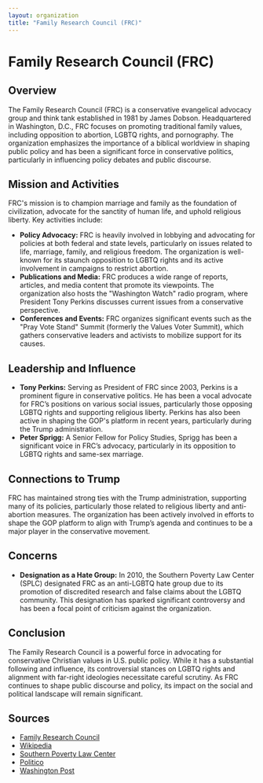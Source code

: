 ```yaml
---
layout: organization
title: "Family Research Council (FRC)"
---
```


# Family Research Council (FRC)

## Overview
The Family Research Council (FRC) is a conservative evangelical advocacy group and think tank established in 1981 by James Dobson. Headquartered in Washington, D.C., FRC focuses on promoting traditional family values, including opposition to abortion, LGBTQ rights, and pornography. The organization emphasizes the importance of a biblical worldview in shaping public policy and has been a significant force in conservative politics, particularly in influencing policy debates and public discourse.

## Mission and Activities
FRC's mission is to champion marriage and family as the foundation of civilization, advocate for the sanctity of human life, and uphold religious liberty. Key activities include:
- **Policy Advocacy:** FRC is heavily involved in lobbying and advocating for policies at both federal and state levels, particularly on issues related to life, marriage, family, and religious freedom. The organization is well-known for its staunch opposition to LGBTQ rights and its active involvement in campaigns to restrict abortion.
- **Publications and Media:** FRC produces a wide range of reports, articles, and media content that promote its viewpoints. The organization also hosts the "Washington Watch" radio program, where President Tony Perkins discusses current issues from a conservative perspective.
- **Conferences and Events:** FRC organizes significant events such as the "Pray Vote Stand" Summit (formerly the Values Voter Summit), which gathers conservative leaders and activists to mobilize support for its causes.

## Leadership and Influence
- **Tony Perkins:** Serving as President of FRC since 2003, Perkins is a prominent figure in conservative politics. He has been a vocal advocate for FRC’s positions on various social issues, particularly those opposing LGBTQ rights and supporting religious liberty. Perkins has also been active in shaping the GOP's platform in recent years, particularly during the Trump administration.
- **Peter Sprigg:** A Senior Fellow for Policy Studies, Sprigg has been a significant voice in FRC’s advocacy, particularly in its opposition to LGBTQ rights and same-sex marriage.

## Connections to Trump
FRC has maintained strong ties with the Trump administration, supporting many of its policies, particularly those related to religious liberty and anti-abortion measures. The organization has been actively involved in efforts to shape the GOP platform to align with Trump’s agenda and continues to be a major player in the conservative movement.

## Concerns
- **Designation as a Hate Group:** In 2010, the Southern Poverty Law Center (SPLC) designated FRC as an anti-LGBTQ hate group due to its promotion of discredited research and false claims about the LGBTQ community. This designation has sparked significant controversy and has been a focal point of criticism against the organization.
  
## Conclusion
The Family Research Council is a powerful force in advocating for conservative Christian values in U.S. public policy. While it has a substantial following and influence, its controversial stances on LGBTQ rights and alignment with far-right ideologies necessitate careful scrutiny. As FRC continues to shape public discourse and policy, its impact on the social and political landscape will remain significant.

## Sources
- [Family Research Council](https://www.frc.org)
- [Wikipedia](https://en.wikipedia.org/wiki/Family_Research_Council)
- [Southern Poverty Law Center](https://www.splcenter.org)
- [Politico](https://www.politico.com)
- [Washington Post](https://www.washingtonpost.com)
